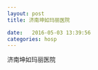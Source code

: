 ```yaml
--- 
layout: post 
title: 济南坤如玛丽医院

date:   2016-05-03 13:39:56 
categories: hosp 
--- 
```

   
济南坤如玛丽医院
